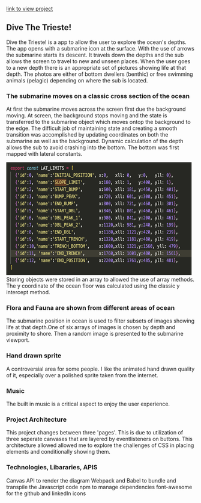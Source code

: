 [link to view project](https://dmgudeman.github.io/DiveTheTrieste/)


## Dive The Trieste!
Dive the Trieste! is a app to allow the user to explore
the ocean's depths.  The app opens with a submarine
icon at the surface.  With the use of arrows the submarine
starts its descent. It travels down the depths and the 
sub allows the screen to travel to new and unseen places.
When the user goes to a new depth there is an appropriate
set of pictures showing life at that depth.  The photos
are either of bottom dwellers (benthic) or free swimming
animals (pelagic) depending on where the sub is located.


### The submarine moves on a classic cross section of the ocean
At first the submarine moves across the screen first due the background
moving. At screen, the background stops moving and the state is transferred
to the submarine object which moves ontop the background
to the edge. The difficult job of maintaining state and creating a smooth
transition was  accomplished by updating coordinates on both the submarine 
as well as the background. Dynamic calculation
of the depth allows the sub to avoid crashing into the bottom. The bottom
was first mapped with lateral constants. 
<div style="float: right; margin-right: 10px;">
<img src="./constants.png" alt="constants" width="600" height="300">
</div>
Storing objects were stored in an
array to allowed the use of array methods. The y coordinate of the ocean
floor was  calculated using the classic y intercept method.

### Flora and Fauna are shown from different areas of ocean
The submarine position in ocean is used to filter subsets of images
showing life at that depth.One of six arrays of images is chosen by depth and
proximity to shore. Then a random image is presented to the
submarine viewport.

### Hand drawn sprite
A controversial area for some people. I like the animated hand drawn quality of
it, especially  over a polished sprite taken from the internet.   

### Music
The built in music is a critical aspect to enjoy the user experience.

### Project Architecture
This project changes between three 'pages'. This is due to utilization 
of three seperate canvases that are layered by eventlisteners on buttons. This 
architecture allowed allowed me to explore the challenges of CSS in placing
elements and conditionally showing them.

### Technologies, Libararies, APIS
Canvas API to render the diagram
Webpack and Babel to bundle and transpile the Javascript code
npm to manage dependencies
font-awesome for the github and linkedIn icons













